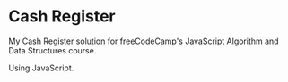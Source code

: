 # Cash Register
My Cash Register solution for freeCodeCamp's JavaScript Algorithm and Data Structures course.

Using JavaScript.
